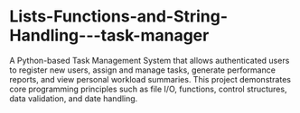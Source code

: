 # Lists-Functions-and-String-Handling---task-manager
A Python-based Task Management System that allows authenticated users to register new users, assign and manage tasks, generate performance reports, and view personal workload summaries. This project demonstrates core programming principles such as file I/O, functions, control structures, data validation, and date handling.
